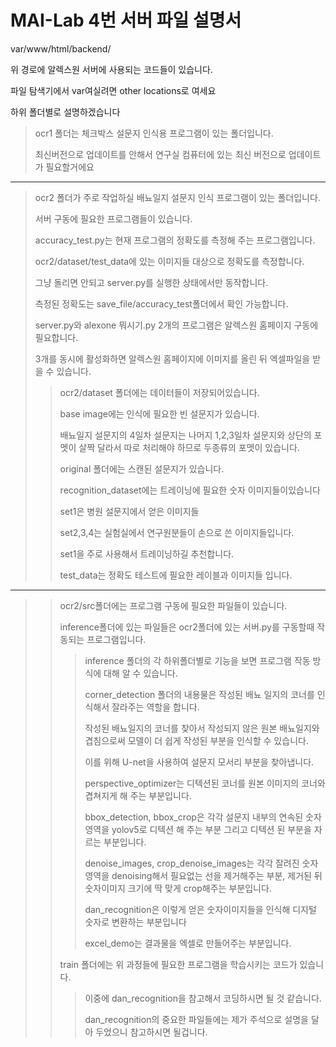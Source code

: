 # MAI-Lab 4번 서버 파일 설명서

var/www/html/backend/ 

위 경로에 알렉스원 서버에 사용되는 코드들이 있습니다.

파일 탐색기에서 var여실려면 other locations로 여세요

하위 폴더별로 설명하겠습니다

>ocr1 폴더는 체크박스 설문지 인식용 프로그램이 있는 폴더입니다.
>
>최신버전으로 업데이트를 안해서 연구실 컴퓨터에 있는 최신 버전으로 업데이트가 필요할거에요
-------

>ocr2 폴더가 주로 작업하실 배뇨일지 설문지 인식 프로그램이 있는 폴더입니다.
>
>서버 구동에 필요한 프로그램들이 있습니다.
>
>accuracy_test.py는 현재 프로그램의 정확도를 측정해 주는 프로그램입니다.
>
>ocr2/dataset/test_data에 있는 이미지들 대상으로 정확도를 측정합니다.
>
>그냥 돌리면 안되고 server.py를 실행한 상태에서만 동작합니다.
>
>측정된 정확도는 save_file/accuracy_test폴더에서 확인 가능합니다.
>
>server.py와 alexone 뭐시기.py 2개의 프로그램은 알렉스원 홈페이지 구동에 필요합니다.
>
>3개를 동시에 활성화하면 알렉스원 홈페이지에 이미지를 올린 뒤 엑셀파일을 받을 수 있습니다.
>
>>ocr2/dataset 폴더에는 데이터들이 저장되어있습니다.
>>
>>base image에는 인식에 필요한 빈 설문지가 있습니다.
>>
>>배뇨일지 설문지의 4일차 설문지는 나머지 1,2,3일차 설문지와 상단의 포멧이 살짝 달라서 따로 처리해야 하므로 두종류의 포멧이 있습니다.
>>
>>original 폴더에는 스캔된 설문지가 있습니다.
>>
>>recognition_dataset에는 트레이닝에 필요한 숫자 이미지들이있습니다
>>
>>set1은 병원 설문지에서 얻은 이미지들
>>
>>set2,3,4는 실험실에서 연구원분들이 손으로 쓴 이미지들입니다.
>>
>>set1을 주로 사용해서 트레이닝하길 추천합니다.
>>
>>test_data는 정확도 테스트에 필요한 레이블과 이미지들 입니다.
>>
-----
>>ocr2/src폴더에는 프로그램 구동에 필요한 파일들이 있습니다.
>>
>>inference폴더에 있는 파일들은 ocr2폴더에 있는 서버.py를 구동할때 작동되는 프로그램입니다.
>>
>>>inference 폴더의 각 하위폴더별로 기능을 보면 프로그램 작동 방식에 대해 알 수 있습니다.
>>>
>>>corner_detection 폴더의 내용물은 작성된 배뇨 일지의 코너를 인식해서 잘라주는 역할을 합니다.
>>>
>>>작성된 배뇨일지의 코너를 찾아서 작성되지 않은 원본 배뇨일지와 겹침으로써 모델이 더 쉽게 작성된 부분을 인식할 수 있습니다.
>>>
>>>이를 위해 U-net을 사용하여 설문지 모서리 부분을 찾아냅니다.
>>>
>>>perspective_optimizer는 디텍션된 코너를 원본 이미지의 코너와 겹쳐지게 해 주는 부분입니다.
>>>
>>>bbox_detection, bbox_crop은 각각 설문지 내부의 연속된 숫자 영역을 yolov5로 디텍션 해 주는 부분 그리고 디텍션 된 부분을 자르는 부분입니다.
>>>
>>> denoise_images, crop_denoise_images는 각각 잘려진 숫자 영역을 denoising해서 필요없는 선을 제거해주는 부분, 제거된 뒤 숫자이미지 크기에 딱 맞게 crop해주는 부분입니다.
>>>
>>>dan_recognition은 이렇게 얻은 숫자이미지들을 인식해 디지털 숫자로 변환하는 부분입니다
>>>
>>>excel_demo는 결과물을 엑셀로 만들어주는 부분입니다.
>>
>>train 폴더에는 위 과정들에 필요한 프로그램을 학습시키는 코드가 있습니다.
>>>
>>>이중에 dan_recognition을 참고해서 코딩하시면 될 것 같습니다.
>>>
>>>dan_recognition의 중요한 파일들에는 제가 주석으로 설명을 달아 두었으니 참고하시면 될겁니다.
>>>
>>>
